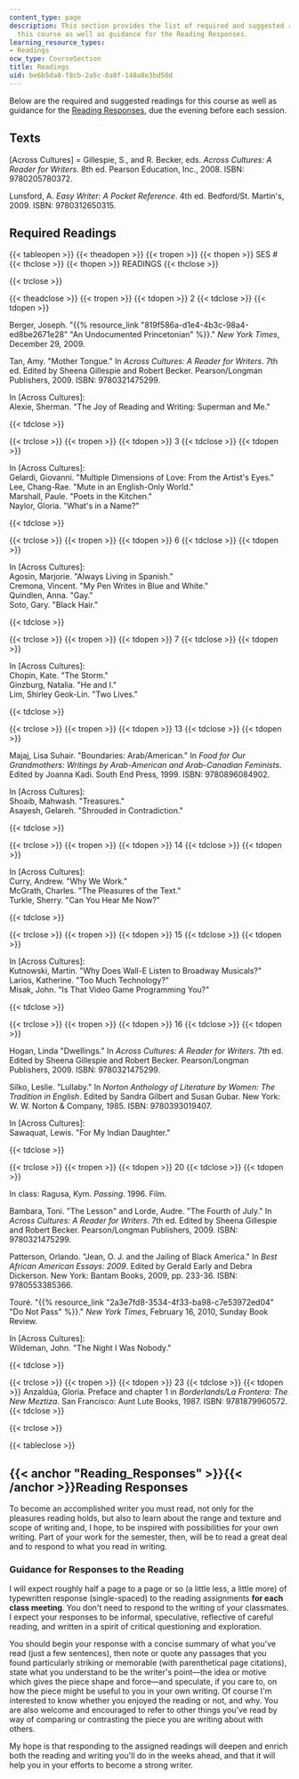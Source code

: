 ```yaml
---
content_type: page
description: This section provides the list of required and suggested readings for
  this course as well as guidance for the Reading Responses.
learning_resource_types:
- Readings
ocw_type: CourseSection
title: Readings
uid: be6b5da8-f8cb-2a5c-0a8f-148a8e3bd50d
---
```


Below are the required and suggested readings for this course as well as guidance for the [Reading Responses](#Reading_Responses), due the evening before each session.

Texts
-----

\[Across Cultures\] = Gillespie, S., and R. Becker, eds. _Across Cultures: A Reader for Writers_. 8th ed. Pearson Education, Inc., 2008. ISBN: 9780205780372.

Lunsford, A. _Easy Writer: A Pocket Reference_. 4th ed. Bedford/St. Martin's, 2009. ISBN: 9780312650315.

Required Readings
-----------------

{{< tableopen >}}
{{< theadopen >}}
{{< tropen >}}
{{< thopen >}}
SES #
{{< thclose >}}
{{< thopen >}}
READINGS
{{< thclose >}}

{{< trclose >}}

{{< theadclose >}}
{{< tropen >}}
{{< tdopen >}}
2
{{< tdclose >}}
{{< tdopen >}}


Berger, Joseph. "{{% resource_link "819f586a-d1e4-4b3c-98a4-ed8be2671e28" "An Undocumented Princetonian" %}}." _New York Times_, December 29, 2009.

Tan, Amy. "Mother Tongue." In _Across Cultures: A Reader for Writers_. 7th ed. Edited by Sheena Gillespie and Robert Becker. Pearson/Longman Publishers, 2009. ISBN: 9780321475299.

In \[Across Cultures\]:  
Alexie, Sherman. "The Joy of Reading and Writing: Superman and Me."


{{< tdclose >}}

{{< trclose >}}
{{< tropen >}}
{{< tdopen >}}
3
{{< tdclose >}}
{{< tdopen >}}


In \[Across Cultures\]:  
Gelardi, Giovanni. "Multiple Dimensions of Love: From the Artist's Eyes."  
Lee, Chang-Rae. "Mute in an English-Only World."  
Marshall, Paule. "Poets in the Kitchen."  
Naylor, Gloria. "What's in a Name?"


{{< tdclose >}}

{{< trclose >}}
{{< tropen >}}
{{< tdopen >}}
6
{{< tdclose >}}
{{< tdopen >}}


In \[Across Cultures\]:  
Agosin, Marjorie. "Always Living in Spanish."  
Cremona, Vincent. "My Pen Writes in Blue and White."  
Quindlen, Anna. "Gay."  
Soto, Gary. "Black Hair."


{{< tdclose >}}

{{< trclose >}}
{{< tropen >}}
{{< tdopen >}}
7
{{< tdclose >}}
{{< tdopen >}}


In \[Across Cultures\]:  
Chopin, Kate. "The Storm."  
Ginzburg, Natalia. "He and I."  
Lim, Shirley Geok-Lin. "Two Lives."


{{< tdclose >}}

{{< trclose >}}
{{< tropen >}}
{{< tdopen >}}
13
{{< tdclose >}}
{{< tdopen >}}


Majaj, Lisa Suhair. "Boundaries: Arab/American." In _Food for Our Grandmothers: Writings by Arab-American and Arab-Canadian Feminists_. Edited by Joanna Kadi. South End Press, 1999. ISBN: 9780896084902.

In \[Across Cultures\]:  
Shoaib, Mahwash. "Treasures."  
Asayesh, Gelareh. "Shrouded in Contradiction."


{{< tdclose >}}

{{< trclose >}}
{{< tropen >}}
{{< tdopen >}}
14
{{< tdclose >}}
{{< tdopen >}}


In \[Across Cultures\]:  
Curry, Andrew. "Why We Work."  
McGrath, Charles. "The Pleasures of the Text."  
Turkle, Sherry. "Can You Hear Me Now?"


{{< tdclose >}}

{{< trclose >}}
{{< tropen >}}
{{< tdopen >}}
15
{{< tdclose >}}
{{< tdopen >}}


In \[Across Cultures\]:  
Kutnowski, Martin. "Why Does Wall-E Listen to Broadway Musicals?"  
Larios, Katherine. "Too Much Technology?"  
Misak, John. "Is That Video Game Programming You?"


{{< tdclose >}}

{{< trclose >}}
{{< tropen >}}
{{< tdopen >}}
16
{{< tdclose >}}
{{< tdopen >}}


Hogan, Linda "Dwellings." In _Across Cultures: A Reader for Writers_. 7th ed. Edited by Sheena Gillespie and Robert Becker. Pearson/Longman Publishers, 2009. ISBN: 9780321475299.

Silko, Leslie. "Lullaby." In _Norton Anthology of Literature by Women: The Tradition in English_. Edited by Sandra Gilbert and Susan Gubar. New York: W. W. Norton & Company, 1985. ISBN: 9780393019407.

In \[Across Cultures\]:  
Sawaquat, Lewis. "For My Indian Daughter."


{{< tdclose >}}

{{< trclose >}}
{{< tropen >}}
{{< tdopen >}}
20
{{< tdclose >}}
{{< tdopen >}}


In class: Ragusa, Kym. _Passing_. 1996. Film.

Bambara, Toni. "The Lesson" and Lorde, Audre. "The Fourth of July." In _Across Cultures: A Reader for Writers_. 7th ed. Edited by Sheena Gillespie and Robert Becker. Pearson/Longman Publishers, 2009. ISBN: 9780321475299.

Patterson, Orlando. "Jean, O. J. and the Jailing of Black America." In _Best African American Essays: 2009_. Edited by Gerald Early and Debra Dickerson. New York: Bantam Books, 2009, pp. 233-36. ISBN: 9780553385366.

Touré. "{{% resource_link "2a3e7fd8-3534-4f33-ba98-c7e53972ed04" "Do Not Pass" %}}." _New York Times_, February 16, 2010, Sunday Book Review.

In \[Across Cultures\]:  
Wildeman, John. "The Night I Was Nobody."


{{< tdclose >}}

{{< trclose >}}
{{< tropen >}}
{{< tdopen >}}
23
{{< tdclose >}}
{{< tdopen >}}
Anzaldúa, Gloria. Preface and chapter 1 in _Borderlands/La Frontera: The New Meztiza_. San Francisco: Aunt Lute Books, 1987. ISBN: 9781879960572.
{{< tdclose >}}

{{< trclose >}}

{{< tableclose >}}

{{< anchor "Reading_Responses" >}}{{< /anchor >}}Reading Responses
------------------------------------------------------------------

To become an accomplished writer you must read, not only for the pleasures reading holds, but also to learn about the range and texture and scope of writing and, I hope, to be inspired with possibilities for your own writing. Part of your work for the semester, then, will be to read a great deal and to respond to what you read in writing.

### Guidance for Responses to the Reading

I will expect roughly half a page to a page or so (a little less, a little more) of typewritten response (single-spaced) to the reading assignments **for each class meeting**. You don't need to respond to the writing of your classmates. I expect your responses to be informal, speculative, reflective of careful reading, and written in a spirit of critical questioning and exploration.

You should begin your response with a concise summary of what you've read (just a few sentences), then note or quote any passages that you found particularly striking or memorable (with parenthetical page citations), state what you understand to be the writer's point—the idea or motive which gives the piece shape and force—and speculate, if you care to, on how the piece might be useful to you in your own writing. Of course I'm interested to know whether you enjoyed the reading or not, and why. You are also welcome and encouraged to refer to other things you've read by way of comparing or contrasting the piece you are writing about with others.

My hope is that responding to the assigned readings will deepen and enrich both the reading and writing you'll do in the weeks ahead, and that it will help you in your efforts to become a strong writer.